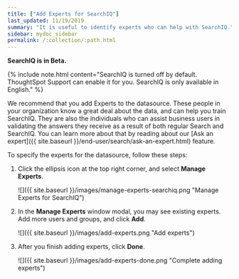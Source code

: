 ```yaml
---
title: ["Add Experts for SearchIQ"]
last_updated: 11/19/2019
summary: "It is useful to identify experts who can help with SearchIQ."
sidebar: mydoc_sidebar
permalink: /:collection/:path.html
---
```

**SearchIQ is in Beta.**

{% include note.html content="SearchIQ is turned off by default. ThoughtSpot Support can enable it for you. SearchIQ is only available in English." %}

We recommend that you add Experts to the datasource. These people in your organization know a great deal about the data, and can help you train SearchIQ. They are also the individuals who can assist business users in validating the answers they receive as a result of both regular Search and SearchIQ. You can learn more about that by reading about our [Ask an expert]({{ site.baseurl }}/end-user/search/ask-an-expert.html) feature.

To specify the experts for the datasource, follow these steps:

1. Click the ellipsis icon at the top right corner, and select **Manage Experts**.

   ![]({{ site.baseurl }}/images/manage-experts-searchiq.png "Manage Experts for SearchIQ")

2. In the **Manage Experts** window modal, you may see existing experts. Add more users and groups, and click **Add**.

   ![]({{ site.baseurl }}/images/add-experts.png "Add experts")

3. After you finish adding experts, click **Done**.

   ![]({{ site.baseurl }}/images/add-experts-done.png "Complete adding experts")
